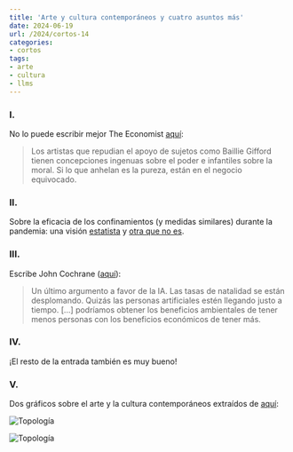 ```yaml
---
title: 'Arte y cultura contemporáneos y cuatro asuntos más'
date: 2024-06-19
url: /2024/cortos-14
categories:
- cortos
tags:
- arte
- cultura
- llms
---
```


### I.

No lo puede escribir mejor The Economist [aquí](https://www.economist.com/culture/2024/06/14/what-a-row-over-sponsorship-reveals-about-art-and-mammon):

> Los artistas que repudian el apoyo de sujetos como Baillie Gifford tienen concepciones ingenuas sobre el poder e infantiles sobre la moral. Si lo que anhelan es la pureza, están en el negocio equivocado.

### II.

Sobre la eficacia de los confinamientos (y medidas similares) durante la pandemia: una visión
[estatista](https://nadaesgratis.es/admin/echando-la-persiana-para-salvar-vidas-un-analisis-sobre-el-cierre-de-las-actividades-no-esenciales-durante-la-pandemia-covid-19) y
[otra que no es](https://www.astralcodexten.com/p/lockdown-effectiveness-much-more).


### III.

Escribe John Cochrane ([aquí](https://www.grumpy-economist.com/p/supply-demand-ai-and-humans)):

> Un último argumento a favor de la IA. Las tasas de natalidad se están desplomando. Quizás las personas artificiales estén llegando justo a tiempo. [...] podríamos obtener los beneficios ambientales de tener menos personas con los beneficios económicos de tener más.

### IV.

¡El resto de la entrada también es muy bueno!

### V.

Dos gráficos sobre el arte y la cultura contemporáneos extraídos de [aquí](https://www.honest-broker.com/p/the-state-of-the-culture-2024):

![Topología](/images/arte-cultura-01.webp#center)

![Topología](/images/arte-cultura-02.webp#center)